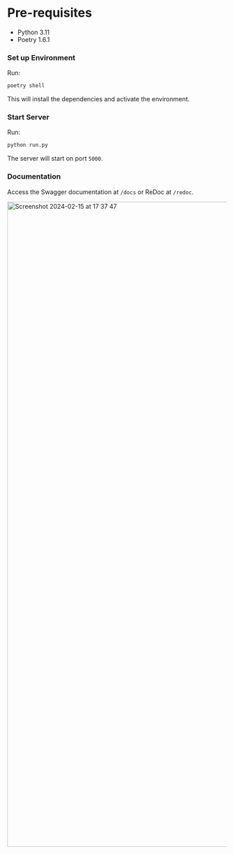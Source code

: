 # Pre-requisites
- Python 3.11
- Poetry 1.6.1

### Set up Environment
Run:
```bash
poetry shell
```
This will install the dependencies and activate the environment.

### Start Server

Run: 
```bash
python run.py
```
 
The server will start on port `5000`.

### Documentation
Access the Swagger documentation at `/docs` or ReDoc at `/redoc`.

<img width="1478" alt="Screenshot 2024-02-15 at 17 37 47" src="https://github.com/Kasulejoseph/flask-smorest-todo/assets/32167860/38156231-96ed-4eeb-ad31-cad27cf344e6">
